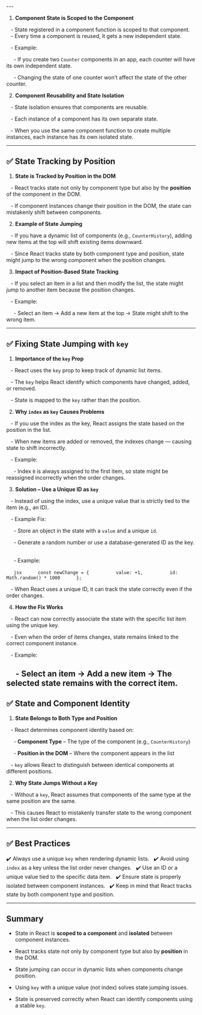 
---  

1. **Component State is Scoped to the Component**  

   - State registered in a component function is scoped to that component.  
   - Every time a component is reused, it gets a new independent state.  

   - Example:  

     - If you create two `Counter` components in an app, each counter will have its own independent state.  

     - Changing the state of one counter won’t affect the state of the other counter.  

  

2. **Component Reusability and State Isolation**  

   - State isolation ensures that components are reusable.  

   - Each instance of a component has its own separate state.  

   - When you use the same component function to create multiple instances, each instance has its own isolated state.  

---

## ✅ **State Tracking by Position**  

1. **State is Tracked by Position in the DOM**  

   - React tracks state not only by component type but also by the **position** of the component in the DOM.  

   - If component instances change their position in the DOM, the state can mistakenly shift between components.  
  

2. **Example of State Jumping**  

   - If you have a dynamic list of components (e.g., `CounterHistory`), adding new items at the top will shift existing items downward.  

   - Since React tracks state by both component type and position, state might jump to the wrong component when the position changes.  

  
3. **Impact of Position-Based State Tracking**  

   - If you select an item in a list and then modify the list, the state might jump to another item because the position changes.  

   - Example:  

     - Select an item → Add a new item at the top → State might shift to the wrong item.    

---

## ✅ **Fixing State Jumping with `key`**  

1. **Importance of the `key` Prop**  

   - React uses the `key` prop to keep track of dynamic list items.  

   - The `key` helps React identify which components have changed, added, or removed.  

   - State is mapped to the `key` rather than the position.  

  
2. **Why `index` as `key` Causes Problems**  

   - If you use the index as the key, React assigns the state based on the position in the list.  

   - When new items are added or removed, the indexes change — causing state to shift incorrectly.  

   - Example:  

     - Index `0` is always assigned to the first item, so state might be reassigned incorrectly when the order changes.  

  
3. **Solution – Use a Unique ID as `key`**  

   - Instead of using the index, use a unique value that is strictly tied to the item (e.g., an ID).  

   - Example Fix:  

     - Store an object in the state with a `value` and a unique `id`.  

     - Generate a random number or use a database-generated ID as the key.  

     - Example:

     ```jsx
     const newChange = {
         value: +1,
         id: Math.random() * 1000
     };
     ```

   - When React uses a unique ID, it can track the state correctly even if the order changes.  

  

4. **How the Fix Works**  

   - React can now correctly associate the state with the specific list item using the unique key.  

   - Even when the order of items changes, state remains linked to the correct component instance.  

   - Example:  

     - Select an item → Add a new item → The selected state remains with the correct item.  
---

## ✅ **State and Component Identity**  

1. **State Belongs to Both Type and Position**  

   - React determines component identity based on:  

     - **Component Type** – The type of the component (e.g., `CounterHistory`)  

     - **Position in the DOM** – Where the component appears in the list  

   - `key` allows React to distinguish between identical components at different positions.  

  

2. **Why State Jumps Without a Key**  

   - Without a `key`, React assumes that components of the same type at the same position are the same.  

   - This causes React to mistakenly transfer state to the wrong component when the list order changes.  

---

## ✅ **Best Practices**  

✔️ Always use a unique `key` when rendering dynamic lists.  
✔️ Avoid using `index` as a key unless the list order never changes.  
✔️ Use an ID or a unique value tied to the specific data item.  
✔️ Ensure state is properly isolated between component instances.  
✔️ Keep in mind that React tracks state by both component type and position.  
  

---

## **Summary**  

- State in React is **scoped to a component** and **isolated** between component instances.  

- React tracks state not only by component type but also by **position** in the DOM.  

- State jumping can occur in dynamic lists when components change position.  

- Using `key` with a unique value (not index) solves state jumping issues.  

- State is preserved correctly when React can identify components using a stable `key`.